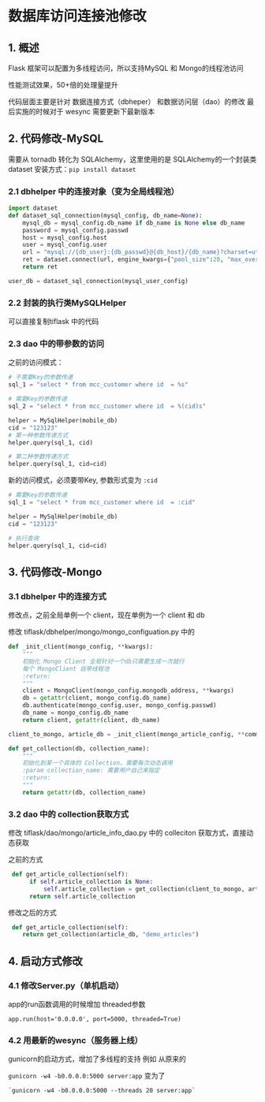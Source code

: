 # 数据库访问连接池修改

## 1. 概述
Flask 框架可以配置为多线程访问，所以支持MySQL 和 Mongo的线程池访问

性能测试效果，50+倍的处理量提升

代码层面主要是针对 数据连接方式（dbheper） 和数据访问层（dao）的修改
最后实施的时候对于 wesync 需要更新下最新版本

## 2. 代码修改-MySQL
需要从 tornadb 转化为 SQLAlchemy，这里使用的是 SQLAlchemy的一个封装类 dataset
安装方式：`pip install dataset`


### 2.1 dbhelper 中的连接对象（变为全局线程池）

``` python
import dataset
def dataset_sql_connection(mysql_config, db_name=None):
    mysql_db = mysql_config.db_name if db_name is None else db_name
    password = mysql_config.passwd
    host = mysql_config.host
    user = mysql_config.user
    url = "mysql://{db_user}:{db_passwd}@{db_host}/{db_name}?charset=utf8".format(db_user =user, db_passwd=password, db_host=host, db_name = mysql_db )
    ret = dataset.connect(url, engine_kwargs={"pool_size":20, "max_overflow":300, "pool_recycle": 3600 },)
    return ret

user_db = dataset_sql_connection(mysql_user_config)

```




### 2.2 封装的执行类MySQLHelper

  可以直接复制tiflask 中的代码

### 2.3 dao 中的带参数的访问

 之前的访问模式：


 ```python
# 不需要Key的参数传递
sql_1 = "select * from mcc_customer where id  = %s"

# 需要Key的参数传递
sql_2 = "select * from mcc_customer where id  = %(cid)s"

helper = MySqlHelper(mobile_db)
cid = "123123"
# 第一种参数传递方式
helper.query(sql_1, cid)

# 第二种参数传递方式
helper.query(sql_1, cid=cid)

 ```

新的访问模式，必须要带Key, 参数形式变为 `:cid`
 ```python
# 需要Key的参数传递
sql_1 = "select * from mcc_customer where id  = :cid"

helper = MySqlHelper(mobile_db)
cid = "123123"

# 执行查询
helper.query(sql_1, cid=cid)

 ```


## 3. 代码修改-Mongo
### 3.1 dbhelper 中的连接方式
修改点，之前全局单例一个 client，现在单例为一个 client 和 db

修改 tiflask/dbhelper/mongo/mongo_configuation.py 中的
```python
def _init_client(mongo_config, **kwargs):
    """
    初始化 Mongo Client 全局针对一个db只需要生成一次就行
    每个 MongoClient 自带线程池
    :return:
    """
    client = MongoClient(mongo_config.mongodb_address, **kwargs)
    db = getattr(client, mongo_config.db_name)
    db.authenticate(mongo_config.user, mongo_config.passwd)
    db_name = mongo_config.db_name
    return client, getattr(client, db_name)

client_to_mongo, article_db = _init_client(mongo_article_config, **common_settings)

def get_collection(db, collection_name):
    """
    初始化到某一个具体的 Collection，需要每次动态调用
    :param collection_name: 需要用户自己来指定
    :return:
    """
    return getattr(db, collection_name)

```


### 3.2 dao 中的 collection获取方式
修改 tiflask/dao/mongo/article_info_dao.py 中的 colleciton 获取方式，直接动态获取

之前的方式
```python
 def get_article_collection(self):
      if self.article_collection is None:
          self.article_collection = get_collection(client_to_mongo, article_db_name, "demo_articles")
      return self.article_collection
```


修改之后的方式
```python
 def get_article_collection(self):
    return get_collection(article_db, "demo_articles")
```



## 4. 启动方式修改
### 4.1 修改Server.py（单机启动）

  app的run函数调用的时候增加 threaded参数

  `app.run(host='0.0.0.0', port=5000, threaded=True)`


### 4.2 用最新的wesync（服务器上线）
  gunicorn的启动方式，增加了多线程的支持
  例如 从原来的

   `gunicorn -w4 -b0.0.0.0:5000 server:app`
   变为了

    `gunicorn -w4 -b0.0.0.0:5000 --threads 20 server:app`
